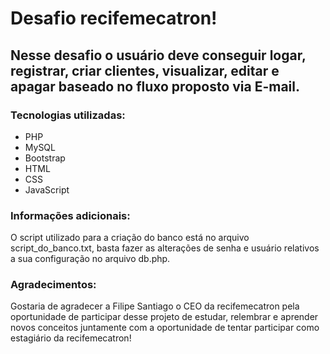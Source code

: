 # Desafio recifemecatron!

## Nesse desafio o usuário deve conseguir logar, registrar, criar clientes, visualizar, editar e apagar baseado no fluxo proposto via E-mail.

### Tecnologias utilizadas:

- PHP
- MySQL
- Bootstrap
- HTML
- CSS
- JavaScript

### Informações adicionais:
O script utilizado para a criação do banco está no arquivo script_do_banco.txt, basta fazer as alterações de senha e usuário relativos a sua configuração no arquivo db.php.

### Agradecimentos:
Gostaria de agradecer a Filipe Santiago o CEO da recifemecatron pela oportunidade de participar desse projeto de estudar, relembrar e aprender novos conceitos juntamente com a oportunidade de tentar participar como estagiário da recifemecatron!
